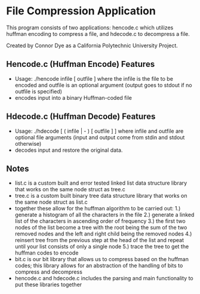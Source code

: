 # File Compression Application

This program consists of two applications: hencode.c which utilizes huffman encoding to compress a file, and hdecode.c to decompress a file.

Created by Connor Dye as a California Polytechnic University Project.

## Hencode.c (Huffman Encode) Features
- Usage: ./hencode infile [ outfile ] where the infile is the file to be encoded and outfile is an optional argument (output goes to stdout if no outfile is specified)
- encodes input into a binary Huffman-coded file

## Hdecode.c (Huffman Decode) Features
- Usage: ./hdecode [ ( infile | - ) [ outfile ] ] where infile and outfile are optional file arguments (input and output come from stdin and stdout otherwise)
- decodes input and restore the original data.

## Notes
- list.c is a custom built and error tested linked list data structure library that works on the same node struct as tree.c
- tree.c is a custom built binary tree data structure library that works on the same node struct as list.c
- together these allow for the huffman algorithm to be carried out:  1.) generate a histogram of all the characters in the file  2.) generate a linked list of the characters in ascending order of frequency  3.) the first two nodes of the list become a tree with the root being the sum of the two removed nodes and the left and right child being the removed nodes  4.) reinsert tree from the previous step at the head of the list and repeat until your list consists of only a single node  5.) trace the tree to get the huffman codes to encode
- bit.c is our bit library that allows us to compress based on the huffman codes; this library allows for an abstraction of the handling of bits to compress and decompress
- hencode.c and hdecode.c includes the parsing and main functionality to put these libraries together


